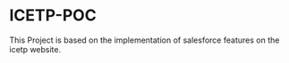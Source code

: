 # ICETP-POC
This Project is based on the implementation of salesforce features on the icetp website.
